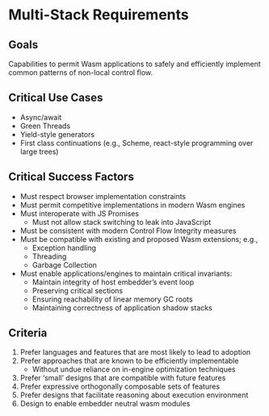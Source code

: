 # Multi-Stack Requirements

## Goals
Capabilities to permit Wasm applications to safely and efficiently implement common patterns of non-local control flow.

## Critical Use Cases
* Async/await
* Green Threads
* Yield-style generators
* First class continuations (e.g., Scheme, react-style programming over large trees)

## Critical Success Factors
* Must respect browser implementation constraints
* Must permit competitive implementations in modern Wasm engines
* Must interoperate with JS Promises
  * Must not allow stack switching to leak into JavaScript
* Must be consistent with modern Control Flow Integrity measures
* Must be compatible with existing and proposed Wasm extensions; e.g.,
  * Exception handling
  * Threading
  * Garbage Collection
* Must enable applications/engines to maintain critical invariants:
  * Maintain integrity of host embedder’s event loop
  * Preserving critical sections
  * Ensuring reachability of linear memory GC roots
  * Maintaining correctness of application shadow stacks

## Criteria
1. Prefer languages and features that are most likely to lead to adoption
1. Prefer approaches that are known to be efficiently implementable
   * Without undue reliance on in-engine optimization techniques
1. Prefer ‘small’ designs that are compatible with future features
1. Prefer expressive orthogonally composable sets of features
1. Prefer designs that facilitate reasoning about execution environment
1. Design to enable embedder neutral wasm modules
